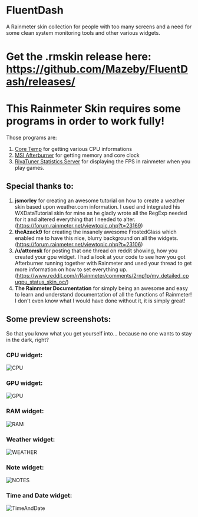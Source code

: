 # FluentDash
A Rainmeter skin collection for people with too many screens and a need for some clean system monitoring tools and other various widgets.

# Get the .rmskin release here: https://github.com/Mazeby/FluentDash/releases/

# This Rainmeter Skin requires some programs in order to work fully!
Those programs are:
1. [Core Temp](https://www.alcpu.com/CoreTemp/) for getting various CPU informations
2. [MSI Afterburner](http://www.guru3d.com/files-details/msi-afterburner-beta-download.html) for getting memory and core clock
3. [RivaTuner Statistics Server](http://www.guru3d.com/files-details/rtss-rivatuner-statistics-server-download.html) for displaying the FPS in rainmeter when you play games.

## Special thanks to:
1. **jsmorley** for creating an awesome tutorial on how to create a weather skin based upon weather.com information. I used and integrated his WXDataTutorial skin for mine as he gladly wrote all the RegExp needed for it and altered everything that I needed to alter. (https://forum.rainmeter.net/viewtopic.php?t=23169)
2. **theAzack9** for creating the insanely awesome FrostedGlass which enabled me to have this nice, blurry background on all the widgets. (https://forum.rainmeter.net/viewtopic.php?t=23106)
3. **/u/attomsk** for posting that one thread on reddit showing, how you created your gpu widget. I had a look at your code to see how you got Afterburner running together with Rainmeter and used your thread to get more information on how to set everything up. (https://www.reddit.com/r/Rainmeter/comments/2rnp1p/my_detailed_cpugpu_status_skin_oc/)
4. **The Rainmeter Documentation** for simply being an awesome and easy to learn and understand documentation of all the functions of Rainmeter! I don't even know what I would have done without it, it is simply great!

## Some preview screenshots:
So that you know what you get yourself into... because no one wants to stay in the dark, right?

### CPU widget:
![CPU](https://raw.githubusercontent.com/Mazeby/FluentDash/master/Example%20Images/cpu.PNG "CPU widget")

### GPU widget:
![GPU](https://raw.githubusercontent.com/Mazeby/FluentDash/master/Example%20Images/gpu.PNG "GPU widget")

### RAM widget:
![RAM](https://raw.githubusercontent.com/Mazeby/FluentDash/master/Example%20Images/RAM.PNG "RAM widget")

### Weather widget:
![WEATHER](https://raw.githubusercontent.com/Mazeby/FluentDash/master/Example%20Images/weather.PNG "Weather widget")

### Note widget:
![NOTES](https://raw.githubusercontent.com/Mazeby/FluentDash/master/Example%20Images/notes.PNG "Note widget")

### Time and Date widget:
![TimeAndDate](https://raw.githubusercontent.com/Mazeby/FluentDash/master/Example%20Images/time.PNG "Time and Date widget")
